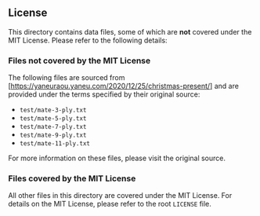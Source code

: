 ## License

This directory contains data files, some of which are **not** covered under the MIT License.
Please refer to the following details:

### Files not covered by the MIT License
The following files are sourced from [https://yaneuraou.yaneu.com/2020/12/25/christmas-present/]
and are provided under the terms specified by their original source:

- `test/mate-3-ply.txt`
- `test/mate-5-ply.txt`
- `test/mate-7-ply.txt`
- `test/mate-9-ply.txt`
- `test/mate-11-ply.txt`

For more information on these files, please visit the original source.

### Files covered by the MIT License
All other files in this directory are covered under the MIT License.
For details on the MIT License, please refer to the root `LICENSE` file.
